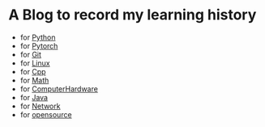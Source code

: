 # A Blog to record my learning history
- for [Python](https://DingYuan0118.github.io/DingYuan0118.github.io/Python)
- for [Pytorch](https://DingYuan0118.github.io/DingYuan0118.github.io/Pytorch)
- for [Git](https://DingYuan0118.github.io/DingYuan0118.github.io/Git)
- for [Linux](https://DingYuan0118.github.io/DingYuan0118.github.io/Linux)
- for [Cpp](https://DingYuan0118.github.io/DingYuan0118.github.io/Cpp)
- for [Math](https://DingYuan0118.github.io/DingYuan0118.github.io/Math)
- for [ComputerHardware](https://DingYuan0118.github.io/DingYuan0118.github.io/ComputerHardware)
- for [Java](https://DingYuan0118.github.io/DingYuan0118.github.io/Java)
- for [Network](https://DingYuan0118.github.io/DingYuan0118.github.io/Network)
- for [opensource](https://DingYuan0118.github.io/DingYuan0118.github.io/OpenSource)